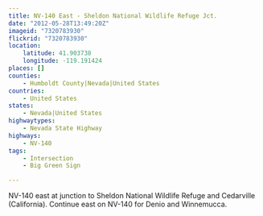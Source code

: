 ```yaml
---
title: NV-140 East - Sheldon National Wildlife Refuge Jct.
date: "2012-05-28T13:49:20Z"
imageid: "7320783930"
flickrid: "7320783930"
location:
    latitude: 41.903738
    longitude: -119.191424
places: []
counties:
    - Humboldt County|Nevada|United States
countries:
    - United States
states:
    - Nevada|United States
highwaytypes:
    - Nevada State Highway
highways:
    - NV-140
tags:
    - Intersection
    - Big Green Sign

---
```

NV-140 east at junction to Sheldon National Wildlife Refuge and Cedarville (California).  Continue east on NV-140 for Denio and Winnemucca.